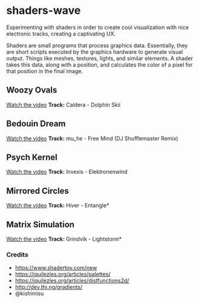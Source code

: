 # shaders-wave
Experimenting with shaders in order to create cool visualization with nice electronic tracks, creating a captivating UX.

Shaders are small programs that process graphics data. Essentially, they are short scripts executed by the graphics hardware to generate visual output.
Things like meshes, textures, lights, and similar elements. 
A shader takes this data, along with a position, and calculates the color of a pixel for that position in the final image.


## Woozy Ovals
[Watch the video](https://youtu.be/DRowt9080KE)
**Track:** Caldera - Dolphin Skii

## Bedouin Dream
[Watch the video](https://youtu.be/ziAA-4rLX_0)
**Track:** mu_he - Free Mind (DJ Shufflemaster Remix)

## Psych Kernel
[Watch the video](https://youtu.be/aJbwspLPSnU)
**Track:** Invexis - Elektronenwind

## Mirrored Circles
[Watch the video](https://youtu.be/s4b5UPGLoCY)
**Track:** Hiver - Entangle*

## Matrix Simulation
[Watch the video](https://youtu.be/GZzHaUS0zdU)
**Track:** Grindvik - Lightstorm*


### Credits
- https://www.shadertoy.com/new
- https://iquilezles.org/articles/palettes/
- https://iquilezles.org/articles/distfunctions2d/
- http://dev.thi.ng/gradients/
- @kishimisu